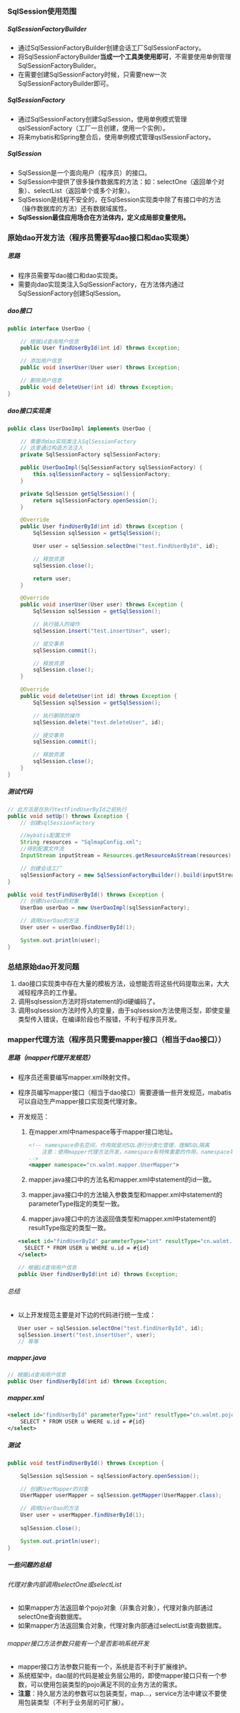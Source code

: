 ### SqlSession使用范围

##### SqlSessionFactoryBuilder

- 通过SqlSessionFactoryBuilder创建会话工厂SqlSessionFactory。
- 将SqlSessionFactoryBuilder**当成一个工具类使用即可**，不需要使用单例管理SqlSessionFactoryBuilder。
- 在需要创建SqlSessionFactory时候，只需要new一次SqlSessionFactoryBuilder即可。

##### SqlSessionFactory

- 通过SqlSessionFactory创建SqlSession，使用单例模式管理qslSessionFactory（工厂一旦创建，使用一个实例）。
- 将来mybatis和Spring整合后，使用单例模式管理qslSessionFactory。

##### SqlSession

- SqlSession是一个面向用户（程序员）的接口。
- SqlSession中提供了很多操作数据库的方法：如：selectOne（返回单个对象）、selectList（返回单个或多个对象）。
- SqlSession是线程不安全的，在SqlSession实现类中除了有接口中的方法（操作数据库的方法）还有数据域属性。
- **SqlSession最佳应用场合在方法体内，定义成局部变量使用。**

### 原始dao开发方法（程序员需要写dao接口和dao实现类）

##### 思路

- 程序员需要写dao接口和dao实现类。
- 需要向dao实现类注入SqlSessionFactory，在方法体内通过SqlSessionFactory创建SqlSession。

##### dao接口

```Java
public interface UserDao {

    // 根据id查询用户信息
    public User findUserById(int id) throws Exception;

    // 添加用户信息
    public void inserUser(User user) throws Exception;

    // 删除用户信息
    public void deleteUser(int id) throws Exception;
}
```

##### dao接口实现类

```Java
public class UserDaoImpl implements UserDao {

    // 需要向dao实现类注入SqlSessionFactory
    // 这里通过构造方法注入
    private SqlSessionFactory sqlSessionFactory;

    public UserDaoImpl(SqlSessionFactory sqlSessionFactory) {
        this.sqlSessionFactory = sqlSessionFactory;
    }

    private SqlSession getSqlSession() {
        return sqlSessionFactory.openSession();
    }

    @Override
    public User findUserById(int id) throws Exception {
        SqlSession sqlSession = getSqlSession();

        User user = sqlSession.selectOne("test.findUserById", id);

        // 释放资源
        sqlSession.close();

        return user;
    }

    @Override
    public void inserUser(User user) throws Exception {
        SqlSession sqlSession = getSqlSession();

        // 执行插入的操作
        sqlSession.insert("test.insertUser", user);

        // 提交事务
        sqlSession.commit();

        // 释放资源
        sqlSession.close();
    }

    @Override
    public void deleteUser(int id) throws Exception {
        SqlSession sqlSession = getSqlSession();

        // 执行删除的操作
        sqlSession.delete("test.deleteUser", id);

        // 提交事务
        sqlSession.commit();

        // 释放资源
        sqlSession.close();
    }
}
```

##### 测试代码

```Java
// 此方法是在执行testFindUserById之前执行
public void setUp() throws Exception {
    // 创建sqlSessionFactory

    //mybatis配置文件
    String resources = "SqlmapConfig.xml";
    //得到配置文件流
    InputStream inputStream = Resources.getResourceAsStream(resources);

    // 创建会话工厂
    sqlSessionFactory = new SqlSessionFactoryBuilder().build(inputStream);
}

public void testFindUserById() throws Exception {
    // 创建UserDao的对象
    UserDao userDao = new UserDaoImpl(sqlSessionFactory);

    // 调用UserDao的方法
    User user = userDao.findUserById(1);

    System.out.println(user);
}
```

### 总结原始dao开发问题

1. dao接口实现类中存在大量的模板方法，设想能否将这些代码提取出来，大大减轻程序员的工作量。
2. 调用sqlsession方法时将statement的id硬编码了。
3. 调用sqlsession方法时传入的变量，由于sqlsession方法使用泛型，即使变量类型传入错误，在编译阶段也不报错，不利于程序员开发。

### mapper代理方法（程序员只需要mapper接口（相当于dao接口））

##### 思路（mapper代理开发规范）

- 程序员还需要编写mapper.xml映射文件。


- 程序员编写mapper接口（相当于dao接口）需要遵循一些开发规范，mabatis可以自动生产mapper接口实现类代理对象。

- 开发规范：

  1. 在mapper.xml中namespace等于mapper接口地址。

     ```xml
     <!-- namespace命名空间，作用就是对SQL进行分类化管理，理解SQL隔离
         注意：使用mapper代理方法开发，namespace有特殊重要的作用，namespace等于mapper接口地址
     -->
     <mapper namespace="cn.walmt.mapper.UserMapper">
     ```

  2. mapper.java接口中的方法名和mapper.xml中statement的id一致。

  3. mapper.java接口中的方法输入参数类型和mapper.xml中statement的parameterType指定的类型一致。

  4. mapper.java接口中的方法返回值类型和mapper.xml中statement的resultType指定的类型一致。

  ```xml
  <select id="findUserById" parameterType="int" resultType="cn.walmt.pojo.User">
  	SELECT * FROM USER u WHERE u.id = #{id}
  </select>
  ```

  ```Java
  // 根据id查询用户信息
  public User findUserById(int id) throws Exception;
  ```

###### 总结

- 以上开发规范主要是对下边的代码进行统一生成：

  ```Java
  User user = sqlSession.selectOne("test.findUserById", id);
  sqlSession.insert("test.insertUser", user);
  // 等等
  ```

##### mapper.java

```Java
// 根据id查询用户信息
public User findUserById(int id) throws Exception;
```

##### mapper.xml

```xml
<select id="findUserById" parameterType="int" resultType="cn.walmt.pojo.User">
	SELECT * FROM USER u WHERE u.id = #{id}
</select>
```

##### 测试

```Java
public void testFindUserById() throws Exception {

    SqlSession sqlSession = sqlSessionFactory.openSession();

    // 创建UserMapper的对象
    UserMapper userMapper = sqlSession.getMapper(UserMapper.class);

    // 调用UserDao的方法
    User user = userMapper.findUserById(1);
        
    sqlSession.close();

    System.out.println(user);
}
```

##### 一些问题的总结

###### 代理对象内部调用selectOne或selectList

- 如果mapper方法返回单个pojo对象（非集合对象），代理对象内部通过selectOne查询数据库。
- 如果mapper方法返回集合对象，代理对象内部通过selectList查询数据库。

###### mapper接口方法参数只能有一个是否影响系统开发

- mapper接口方法参数只能有一个，系统是否不利于扩展维护。
- 系统框架中，dao层的代码是被业务层公用的，即使mapper接口只有一个参数，可以使用包装类型的pojo满足不同的业务方法的需求。
- **注意**：持久层方法的参数可以包装类型，map...，service方法中建议不要使用包装类型（不利于业务层的可扩展）。